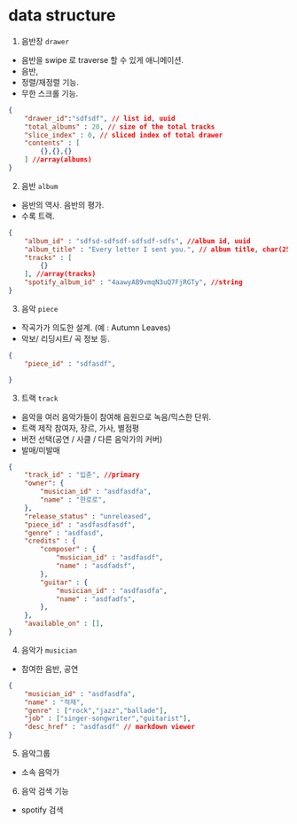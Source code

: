 # data structure

1. 음반장 `drawer`
* 음반을 swipe 로 traverse 할 수 있게 애니메이션. 
* 음반, 
* 정렬/재정렬 기능.
* 무한 스크롤 기능.
```json
{
    "drawer_id":"sdfsdf", // list id, uuid
    "total_albums" : 20, // size of the total tracks
    "slice_index" : 0, // sliced index of total drawer 
    "contents" : [
        {},{},{}
    ] //array(albums)
}
```

2. 음반 `album`
* 음반의 역사. 음반의 평가. 
* 수록 트랙.
```json
{
    "album_id" : "sdfsd-sdfsdf-sdfsdf-sdfs", //album id, uuid
    "album_title" : "Every letter I sent you.", // album title, char(256)
    "tracks" : [
        {}
    ], //array(tracks) 
    "spotify_album_id" : "4aawyAB9vmqN3uQ7FjRGTy", //string
}
```

3. 음악 `piece`
* 작곡가가 의도한 설계. (예 : Autumn Leaves)
* 악보/ 리딩시트/ 곡 정보 등.
```json
{
    "piece_id" : "sdfasdf",

}
```

3. 트랙 `track`
* 음악을 여러 음악가들이 참여해 음원으로 녹음/믹스한 단위.
* 트랙 제작 참여자, 장르, 가사, 별점평 
* 버전 선택(공연 / 사클 / 다른 음악가의 커버)
* 발매/미발매

```json
{
    "track_id" : "입춘", //primary
    "owner": {
        "musician_id" : "asdfasdfa",
        "name" : "한로로",
    },
    "release_status" : "unreleased",
    "piece_id" : "asdfasdfasdf",
    "genre" : "asdfasd",
    "credits" : {
        "composer" : {
            "musician_id" : "asdfasdf",
            "name" : "asdfadsf",
        },
        "guitar" : {
            "musician_id" : "asdfasdfa",
            "name" : "asdfadfs",
        },
    },
    "available_on" : [],
}
```

4. 음악가 `musician`
* 참여한 음반, 공연

```json
{
    "musician_id" : "asdfasdfa",
    "name" : "적재",
    "genre" : ["rock","jazz","ballade"],
    "job" : ["singer-songwriter","guitarist"],
    "desc_href" : "asdfasdf" // markdown viewer
}
```

5. 음악그룹
* 소속 음악가

6. 음악 검색 기능
* spotify 검색
